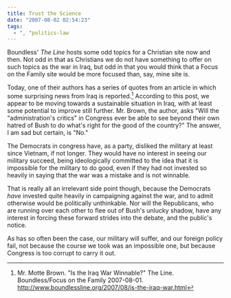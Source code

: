 ```yaml
---
title: Trust the Science
date: "2007-08-02 02:54:23"
tags:
  - ", "politics-law
---
```

Boundless' <i>The Line</i> hosts some odd topics for a Christian site now and then.  Not odd in that as Christians we do not have something to offer on such topics as the war in Iraq, but odd in that you would think that a Focus on the Family site would be more focused than, say, mine site is.  

Today, one of their authors has a series of quotes from an article in which some surprising news from Iraq is reported.[^200708011]  According to this post, we appear to be moving towards a sustainable situation in Iraq, with at least some potential to improve still further.  Mr. Brown, the author, asks "Will the "administration's critics" in Congress ever be able to see beyond their own hatred of Bush to do what's right for the good of the country?"  The answer, I am sad but certain, is "No."

The Democrats in congress have, as a party, disliked the military at least since Vietnam, if not longer.  They would have no interest in seeing our military succeed, being ideologically committed to the idea that it is impossible for the military to do good, even if they had not invested so heavily in saying that the war was a mistake and is not winnable.

That is really all an irrelevant side point though, because the Democrats *have* invested quite heavily in campaigning against the war, and to admit otherwise would be politically unthinkable.  Nor will the Republicans, who are running over each other to flee out of Bush's unlucky shadow, have any interest in forcing these forward strides into the debate, and the public's notice.  

As has so often been the case, our military will suffer, and our foreign policy fail, not because the course we took was an impossible one, but because Congress is too corrupt to carry it out. 


[^200708011]: Mr. Motte Brown.  "Is the Iraq War Winnable?"  The Line.  Boundless/Focus on the Family 2007-08-01.  <http://www.boundlessline.org/2007/08/is-the-iraq-war.html>

